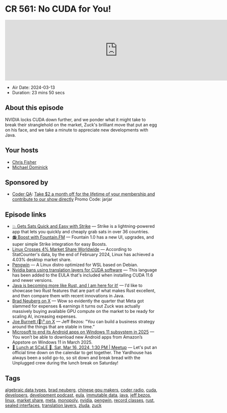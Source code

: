 # CR 561: No CUDA for You!

<iframe src="https://player.fireside.fm/v2/MLf2ZzhC+xcucqUci?theme=dark" width="740" height="200" frameborder="0" scrolling="no"></iframe>

* Air Date: 2024-03-13
* Duration: 23 mins 50 secs

## About this episode

NVIDIA locks CUDA down further, and we ponder what it might take to break their stranglehold on the market, Zuck's brilliant move that put an egg on his face, and we take a minute to appreciate new developments with Java.

## Your hosts
* [Chris Fisher](https://coder.show/hosts/chrislas)
* [Michael Dominick](https://coder.show/hosts/michael)

## Sponsored by

  * [Coder QA](https://jupitersignal.memberful.com/checkout?plan=53334&coupon=jarjar): [Take $2 a month off for the lifetime of your membership and contribute to our show directly](https://jupitersignal.memberful.com/checkout?plan=53334&coupon=jarjar) Promo Code: jarjar



## Episode links

  * [💥 Gets Sats Quick and Easy with Strike](https://strike.me/ "💥 Gets Sats Quick and Easy with Strike") — Strike is a lightning-powered app that lets you quickly and cheaply grab sats in over 36 countries.
  * [📻 Boost with Fountain.FM](https://www.fountain.fm/ "📻 Boost with Fountain.FM") — Fountain 1.0 has a new UI, upgrades, and super simple Strike integration for easy Boosts.
  * [Linux Crosses 4% Market Share Worldwide](https://linuxiac.com/linux-crosses-four-percent-market-share-worldwide/ "Linux Crosses 4% Market Share Worldwide") — According to StatCounter's data, by the end of February 2024, Linux has achieved a 4.03% desktop market share.
  * [Pengwin](https://github.com/WhitewaterFoundry/Pengwin "Pengwin") — A Linux distro optimized for WSL based on Debian.
  * [Nvidia bans using translation layers for CUDA software](https://www.tomshardware.com/pc-components/gpus/nvidia-bans-using-translation-layers-for-cuda-software-to-run-on-other-chips-new-restriction-apparently-targets-zluda-and-some-chinese-gpu-makers "Nvidia bans using translation layers for CUDA software") — This language has been added to the EULA that's included when installing CUDA 11.6 and newer versions.
  * [Java is becoming more like Rust, and I am here for it!](https://joshaustin.tech/blog/java-is-becoming-rust/ "Java is becoming more like Rust, and I am here for it!") — I’d like to showcase two Rust features that are part of what makes Rust excellent, and then compare them with recent innovations in Java.
  * [Brad Neuberg on X](https://twitter.com/bradneuberg/status/1763676898738212959?t=E9EIlRX-vHxbQ8g23lQU3A "Brad Neuberg on X") — Wow so evidently the quarter that Meta got slammed for expenses & earnings it turns out Zuck was actually massively buying available GPU compute on the market to be ready for scaling AI, increasing expenses. 
  * [Joe Burnett (🔑)³ on X](https://twitter.com/IIICapital/status/1760488440951370194 "Joe Burnett \(🔑\)³ on X") — Jeff Bezos: "You can build a business strategy around the things that are stable in time.”
  * [Microsoft to end its Android apps on Windows 11 subsystem in 2025](https://www.theverge.com/2024/3/5/24091370/microsoft-windows-11-android-apps-end-of-support "Microsoft to end its Android apps on Windows 11 subsystem in 2025") — You won’t be able to download new Android apps from Amazon’s Appstore on Windows 11 in March 2025.
  * [🍔 Lunch at SCaLE 🍇, Sat, Mar 16, 2024, 1:30 PM | Meetup](https://www.meetup.com/jupiterbroadcasting/events/298780542/ "🍔 Lunch at SCaLE 🍇, Sat, Mar 16, 2024, 1:30 PM | Meetup") — Let's put an official time down on the calendar to get together. The Yardhouse has always been a solid go-to, so sit down and break bread with the Unplugged crew during the lunch break on Saturday!



## Tags

[algebraic data types](https://coder.show/tags/algebraic%20data%20types), [brad neuberg](https://coder.show/tags/brad%20neuberg), [chinese gpu makers](https://coder.show/tags/chinese%20gpu%20makers), [coder radio](https://coder.show/tags/coder%20radio), [cuda](https://coder.show/tags/cuda), [developers](https://coder.show/tags/developers), [development podcast](https://coder.show/tags/development%20podcast), [eula](https://coder.show/tags/eula), [immutable data](https://coder.show/tags/immutable%20data), [java](https://coder.show/tags/java), [jeff bezos](https://coder.show/tags/jeff%20bezos), [linux](https://coder.show/tags/linux), [market share](https://coder.show/tags/market%20share), [meta](https://coder.show/tags/meta), [monopoly](https://coder.show/tags/monopoly), [nvidia](https://coder.show/tags/nvidia), [pengwin](https://coder.show/tags/pengwin), [record classes](https://coder.show/tags/record%20classes), [rust](https://coder.show/tags/rust), [sealed interfaces](https://coder.show/tags/sealed%20interfaces), [translation layers](https://coder.show/tags/translation%20layers), [zluda](https://coder.show/tags/zluda), [zuck](https://coder.show/tags/zuck)